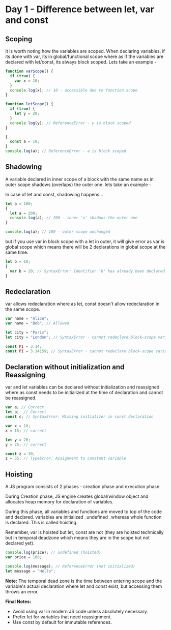 # Day 1 - Difference between let, var and const

## Scoping

It is worth noting how the variables are scoped. When declaring variables, if its done with var, its in global/functional scope where as if the variables are declared with let/const, its always block scoped. Lets take an example -

```javascript
function varScope() {
  if (true) {
    var x = 10;
  }
  console.log(x); // 10 - accessible due to function scope
}

function letScope() {
  if (true) {
    let y = 20;
  }
  console.log(y); // ReferenceError - y is block scoped
}

{
  const a = 10;
}
console.log(a); // ReferenceError - a is block scoped
```

## Shadowing

A variable declared in inner scope of a block with the same name as in outer scope shadows (overlaps) the outer one. lets take an example -

In case of let and const, shadowing happens...

```javascript
let a = 100;
{
  let a = 200;
  console.log(a); // 200 - inner 'a' shadows the outer one
}

console.log(a); // 100 - outer scope unchanged
```

but if you use var in block scope with a let in outer, it will give error as var is global scope which means there will be 2 declarations in global scope at the same time.

```javascript
let b = 10;
{
  var b = 20; // SyntaxError: Identifier 'b' has already been declared
}
```

## Redeclaration

var allows redeclaration where as let, const doesn't allow redeclaration in the same scope.

```javascript
var name = "Alice";
var name = "Bob"; // Allowed

let city = "Paris";
let city = "London"; // SyntaxError - cannot redeclare block-scope variable

const PI = 3.14;
const PI = 3.14159; // SyntaxError - cannot redeclare block-scope variable
```

## Declaration without initialization and Reassigning
var and let variables can be declared without initialization and reassigned where as const needs to be initialized at the time of declaration and cannot be reassigned.

```javascript
var a; // Correct
let b;  // Correct
const c; // SyntaxError: Missing initializer in const declaration
```

```javascript
var x = 10;
x = 15; // correct

let y = 20;
y = 25; // correct

const z = 30;
z = 35; // TypeError: Assignment to constant variable
```

## Hoisting

A JS program consists of 2 phases - creation phase and execution phase.

During Creation phase, JS engine creates global/window object and allocates heap memory for declaration of variables.

During this phase, all variables and functions are moved to top of the code and declared. variables are initialized \_undefined \_whereas whole function is declared. This is called hoisting.

Remember, var is hoisted but let, const are not (they are hoisted technically but in temporal deadzone which means they are in the scope but not declared yet).

```javascript
console.log(price); // undefined (hoisted)
var price = 100;
```

```javascript
console.log(message); // ReferenceError (not initialized)
let message = "Hello";
```

**Note:** The temporal dead zone is the time between entering scope and the variable's actual declaration where let and const exist, but accessing them throws an error.

**Final Notes:**

- Avoid using var in modern JS code unless absolutely necessary.
- Prefer let for variables that need reassignment.
- Use const by default for immutable references.
